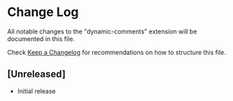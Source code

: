 # Change Log

All notable changes to the "dynamic-comments" extension will be documented in this file.

Check [Keep a Changelog](http://keepachangelog.com/) for recommendations on how to structure this file.

## [Unreleased]

- Initial release